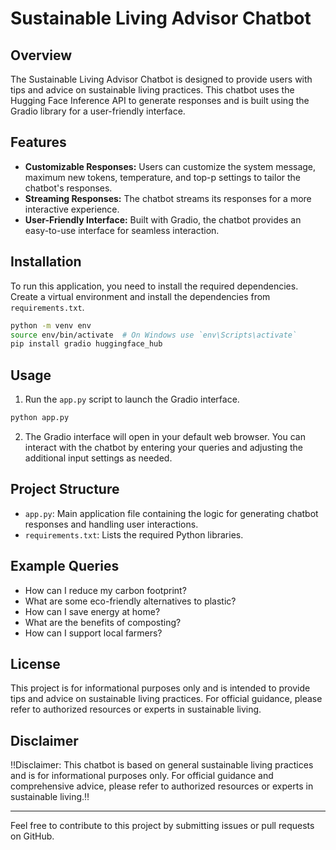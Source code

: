 # Sustainable Living Advisor Chatbot

## Overview

The Sustainable Living Advisor Chatbot is designed to provide users with tips and advice on sustainable living practices. This chatbot uses the Hugging Face Inference API to generate responses and is built using the Gradio library for a user-friendly interface.

## Features

- **Customizable Responses:** Users can customize the system message, maximum new tokens, temperature, and top-p settings to tailor the chatbot's responses.
- **Streaming Responses:** The chatbot streams its responses for a more interactive experience.
- **User-Friendly Interface:** Built with Gradio, the chatbot provides an easy-to-use interface for seamless interaction.

## Installation

To run this application, you need to install the required dependencies. Create a virtual environment and install the dependencies from `requirements.txt`.

```bash
python -m venv env
source env/bin/activate  # On Windows use `env\Scripts\activate`
pip install gradio huggingface_hub
```

## Usage

1. Run the `app.py` script to launch the Gradio interface.

```bash
python app.py
```

2. The Gradio interface will open in your default web browser. You can interact with the chatbot by entering your queries and adjusting the additional input settings as needed.

## Project Structure

- `app.py`: Main application file containing the logic for generating chatbot responses and handling user interactions.
- `requirements.txt`: Lists the required Python libraries.

## Example Queries

- How can I reduce my carbon footprint?
- What are some eco-friendly alternatives to plastic?
- How can I save energy at home?
- What are the benefits of composting?
- How can I support local farmers?

## License

This project is for informational purposes only and is intended to provide tips and advice on sustainable living practices. For official guidance, please refer to authorized resources or experts in sustainable living.

## Disclaimer

‼️Disclaimer: This chatbot is based on general sustainable living practices and is for informational purposes only. For official guidance and comprehensive advice, please refer to authorized resources or experts in sustainable living.‼️

---

Feel free to contribute to this project by submitting issues or pull requests on GitHub.
